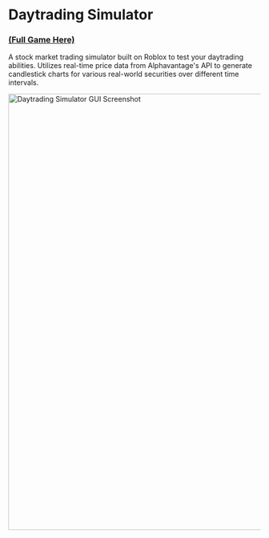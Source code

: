 # Daytrading Simulator
### [(Full Game Here)](https://www.roblox.com/games/6910260668)
A stock market trading simulator built on Roblox to test your daytrading abilities. Utilizes real-time price data from Alphavantage's API to generate candlestick charts for various real-world securities over different time intervals.

<img width="872" alt="Daytrading Simulator GUI Screenshot" src="https://andylabs.org/static/media/DaytradingSimulator.c6ab490b75ebca767d0c.png">
